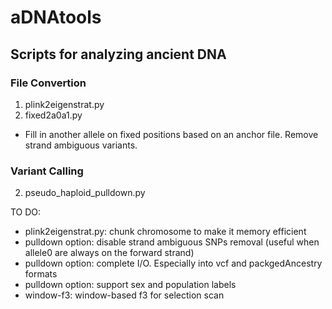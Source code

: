 # aDNAtools
## Scripts for analyzing ancient DNA

### File Convertion
1. plink2eigenstrat.py
2. fixed2a0a1.py
  - Fill in another allele on fixed positions based on an anchor file. Remove strand ambiguous variants.

### Variant Calling
2. pseudo_haploid_pulldown.py

TO DO: 
- plink2eigenstrat.py: chunk chromosome to make it memory efficient
- pulldown option: disable strand ambiguous SNPs removal (useful when allele0 are always on the forward strand)
- pulldown option: complete I/O. Especially into vcf and packgedAncestry formats
- pulldown option: support sex and population labels
- window-f3: window-based f3 for selection scan
